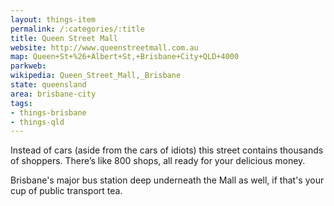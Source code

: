 ```yaml
---
layout: things-item
permalink: /:categories/:title
title: Queen Street Mall
website: http://www.queenstreetmall.com.au
map: Queen+St+%26+Albert+St,+Brisbane+City+QLD+4000
parkweb: 
wikipedia: Queen_Street_Mall,_Brisbane
state: queensland
area: brisbane-city
tags:
- things-brisbane
- things-qld
---
```


Instead of cars (aside from the cars of idiots) this street contains thousands of shoppers. There’s like 800 shops, all ready for your delicious money.

Brisbane's major bus station deep underneath the Mall as well, if that's your cup of public transport tea.